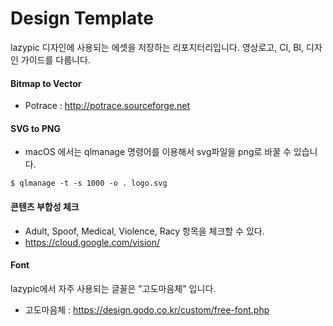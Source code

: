 # Design Template
lazypic 디자인에 사용되는 에셋을 저장하는 리포지터리입니다.
영상로고, CI, BI, 디자인 가이드를 다룹니다.

#### Bitmap to Vector
- Potrace : http://potrace.sourceforge.net

#### SVG to PNG
- macOS 에서는 qlmanage 명령어를 이용해서 svg파일을 png로 바꿀 수 있습니다.

```
$ qlmanage -t -s 1000 -o . logo.svg
```

#### 콘텐츠 부합성 체크
- Adult, Spoof, Medical, Violence, Racy 항목을 체크할 수 있다.
- https://cloud.google.com/vision/

#### Font
lazypic에서 자주 사용되는 글꼴은 "고도마음체" 입니다.


- 고도마음체 : https://design.godo.co.kr/custom/free-font.php


